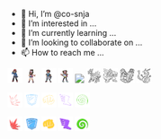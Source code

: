 - 👋 Hi, I’m @co-snja
- 👀 I’m interested in ...
- 🌱 I’m currently learning ...
- 💞️ I’m looking to collaborate on ...
- 📫 How to reach me ...


<p align="left">
<img src="/hill.png" height="26px">
<img src="/hilda.png" height="26px" "transform: scaleX(-1);">
<img src="/nate.png" height="26px">
<img src="/rosa.png" height="26px">
<img src="/red.png">
  <img src="/inv3-dialga.svg" height="26px">
<img src="/inv3-palkia.svg" height="26px">
<img src="/inv3-giratina.svg" height="26px">
<img src="/inv3-rayquaza.svg" height="26px">
  </p>
<!---
co-snja/co-snja is a ✨ special ✨ repository because its `README.md` (this file) appears on your GitHub profile.
You can click the Preview link to take a look at your changes.
--->
<p>
<img src="/blaster.svg" height="26px">
<img src="/bruiser.svg" height="26px">
<img src="/scrapper.svg" height="26px">
<img src="/infiltrator.svg" height="26px">
<img src="/tactician.svg" height="26px">
</p>

<p>
<img src="/blaster.png" height="26px">
<img src="/bruiser.png" height="26px">
<img src="/scrapper.png" height="26px">
<img src="/infiltrator.png" height="26px">
<img src="/tactician.png" height="26px">
</p>
